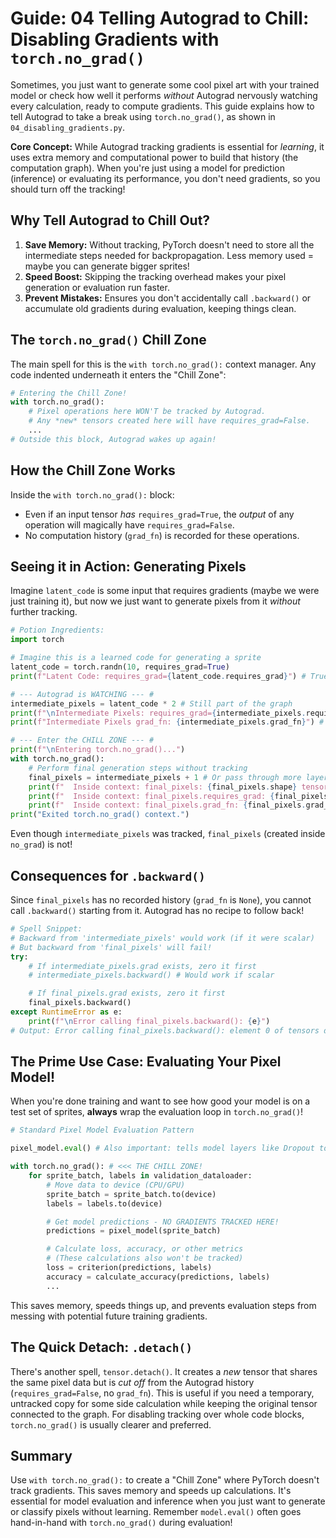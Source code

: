 # Guide: 04 Telling Autograd to Chill: Disabling Gradients with `torch.no_grad()`

Sometimes, you just want to generate some cool pixel art with your trained model or check how well it performs _without_ Autograd nervously watching every calculation, ready to compute gradients. This guide explains how to tell Autograd to take a break using `torch.no_grad()`, as shown in `04_disabling_gradients.py`.

**Core Concept:** While Autograd tracking gradients is essential for _learning_, it uses extra memory and computational power to build that history (the computation graph). When you're just using a model for prediction (inference) or evaluating its performance, you don't need gradients, so you should turn off the tracking!

## Why Tell Autograd to Chill Out?

1.  **Save Memory:** Without tracking, PyTorch doesn't need to store all the intermediate steps needed for backpropagation. Less memory used = maybe you can generate bigger sprites!
2.  **Speed Boost:** Skipping the tracking overhead makes your pixel generation or evaluation run faster.
3.  **Prevent Mistakes:** Ensures you don't accidentally call `.backward()` or accumulate old gradients during evaluation, keeping things clean.

## The `torch.no_grad()` Chill Zone

The main spell for this is the `with torch.no_grad():` context manager. Any code indented underneath it enters the "Chill Zone":

```python
# Entering the Chill Zone!
with torch.no_grad():
    # Pixel operations here WON'T be tracked by Autograd.
    # Any *new* tensors created here will have requires_grad=False.
    ...
# Outside this block, Autograd wakes up again!
```

## How the Chill Zone Works

Inside the `with torch.no_grad():` block:

- Even if an input tensor _has_ `requires_grad=True`, the _output_ of any operation will magically have `requires_grad=False`.
- No computation history (`grad_fn`) is recorded for these operations.

## Seeing it in Action: Generating Pixels

Imagine `latent_code` is some input that requires gradients (maybe we were just training it), but now we just want to generate pixels from it _without_ further tracking.

```python
# Potion Ingredients:
import torch

# Imagine this is a learned code for generating a sprite
latent_code = torch.randn(10, requires_grad=True)
print(f"Latent Code: requires_grad={latent_code.requires_grad}") # True

# --- Autograd is WATCHING --- #
intermediate_pixels = latent_code * 2 # Still part of the graph
print(f"\nIntermediate Pixels: requires_grad={intermediate_pixels.requires_grad}") # True
print(f"Intermediate Pixels grad_fn: {intermediate_pixels.grad_fn}") # Has a grad_fn

# --- Enter the CHILL ZONE --- #
print(f"\nEntering torch.no_grad()...")
with torch.no_grad():
    # Perform final generation steps without tracking
    final_pixels = intermediate_pixels + 1 # Or pass through more layers
    print(f"  Inside context: final_pixels: {final_pixels.shape} tensor")
    print(f"  Inside context: final_pixels.requires_grad: {final_pixels.requires_grad}") # FALSE!
    print(f"  Inside context: final_pixels.grad_fn: {final_pixels.grad_fn}") # None!
print("Exited torch.no_grad() context.")
```

Even though `intermediate_pixels` was tracked, `final_pixels` (created inside `no_grad`) is not!

## Consequences for `.backward()`

Since `final_pixels` has no recorded history (`grad_fn` is `None`), you cannot call `.backward()` starting from it. Autograd has no recipe to follow back!

```python
# Spell Snippet:
# Backward from 'intermediate_pixels' would work (if it were scalar)
# But backward from 'final_pixels' will fail!
try:
    # If intermediate_pixels.grad exists, zero it first
    # intermediate_pixels.backward() # Would work if scalar

    # If final_pixels.grad exists, zero it first
    final_pixels.backward()
except RuntimeError as e:
    print(f"\nError calling final_pixels.backward(): {e}")
# Output: Error calling final_pixels.backward(): element 0 of tensors does not require grad...
```

## The Prime Use Case: Evaluating Your Pixel Model!

When you're done training and want to see how good your model is on a test set of sprites, **always** wrap the evaluation loop in `torch.no_grad()`!

```python
# Standard Pixel Model Evaluation Pattern

pixel_model.eval() # Also important: tells model layers like Dropout to behave for evaluation

with torch.no_grad(): # <<< THE CHILL ZONE!
    for sprite_batch, labels in validation_dataloader:
        # Move data to device (CPU/GPU)
        sprite_batch = sprite_batch.to(device)
        labels = labels.to(device)

        # Get model predictions - NO GRADIENTS TRACKED HERE!
        predictions = pixel_model(sprite_batch)

        # Calculate loss, accuracy, or other metrics
        # (These calculations also won't be tracked)
        loss = criterion(predictions, labels)
        accuracy = calculate_accuracy(predictions, labels)
        ...
```

This saves memory, speeds things up, and prevents evaluation steps from messing with potential future training gradients.

## The Quick Detach: `.detach()`

There's another spell, `tensor.detach()`. It creates a _new_ tensor that shares the same pixel data but is _cut off_ from the Autograd history (`requires_grad=False`, no `grad_fn`). This is useful if you need a temporary, untracked copy for some side calculation while keeping the original tensor connected to the graph. For disabling tracking over whole code blocks, `torch.no_grad()` is usually clearer and preferred.

## Summary

Use `with torch.no_grad():` to create a "Chill Zone" where PyTorch doesn't track gradients. This saves memory and speeds up calculations. It's essential for model evaluation and inference when you just want to generate or classify pixels without learning. Remember `model.eval()` often goes hand-in-hand with `torch.no_grad()` during evaluation!
